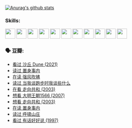 
[![Anurag's github stats](https://github-readme-stats.vercel.app/api?username=w940853815)](https://github.com/anuraghazra/github-readme-stats)

### Skills:

<code><img height="32" src="https://cdn.jsdelivr.net/npm/simple-icons@v5/icons/python.svg"></code>
<code><img height="32" src="https://cdn.jsdelivr.net/npm/simple-icons@v5/icons/javascript.svg"></code>
<code><img height="32" src="https://cdn.jsdelivr.net/npm/simple-icons@v5/icons/django.svg"></code>
<code><img height="32" src="https://cdn.jsdelivr.net/npm/simple-icons@v5/icons/flask.svg"></code>
<code><img height="32" src="https://cdn.jsdelivr.net/npm/simple-icons@v5/icons/vuetify.svg"></code>
<code><img height="32" src="https://cdn.jsdelivr.net/npm/simple-icons@v5/icons/git.svg"></code>
<code><img height="32" src="https://cdn.jsdelivr.net/npm/simple-icons@v5/icons/docker.svg"></code>
<code><img height="32" src="https://cdn.jsdelivr.net/npm/simple-icons@v5/icons/postgresql.svg"></code>
<code><img height="32" src="https://cdn.jsdelivr.net/npm/simple-icons@v5/icons/elasticsearch.svg"></code>
<code><img height="32" src="https://cdn.jsdelivr.net/npm/simple-icons@v5/icons/macos.svg"></code>
<code><img height="32" src="https://cdn.jsdelivr.net/npm/simple-icons@v5/icons/linux.svg"></code>

### 🗣 豆瓣:

<!-- DOUBAN-ACTIVITIES:START -->
- [看过 沙丘 Dune‎ (2021)](https://www.douban.com/people/136069238/status/3726869471/?_i=42616200)
- [读过 置身事内](https://www.douban.com/people/136069238/status/3726223867/?_i=42616200)
- [在读 强风吹拂](https://www.douban.com/people/136069238/status/3725395475/?_i=42616200)
- [读过 当我谈跑步时我谈些什么](https://www.douban.com/people/136069238/status/3715422296/?_i=42616200)
- [在看 走向共和‎ (2003)](https://www.douban.com/people/136069238/status/3711470443/?_i=42616200)
- [想看 大明王朝1566‎ (2007)](https://www.douban.com/people/136069238/status/3710980213/?_i=42616200)
- [想看 走向共和‎ (2003)](https://www.douban.com/people/136069238/status/3710980002/?_i=42616200)
- [在读 置身事内](https://www.douban.com/people/136069238/status/3710472151/?_i=42616200)
- [读过 呼啸山庄](https://www.douban.com/people/136069238/status/3710470617/?_i=42616200)
- [看过 有话好好说‎ (1997)](https://www.douban.com/people/136069238/status/3709833172/?_i=42616200)
<!-- DOUBAN-ACTIVITIES:END -->
<!--
**w940853815/w940853815** is a ✨ _special_ ✨ repository because its `README.md` (this file) appears on your GitHub profile.

Here are some ideas to get you started:

- 🔭 I’m currently working on ...
- 🌱 I’m currently learning ...
- 👯 I’m looking to collaborate on ...
- 🤔 I’m looking for help with ...
- 💬 Ask me about ...
- 📫 How to reach me: ...
- 😄 Pronouns: ...
- ⚡ Fun fact: ...
-->
